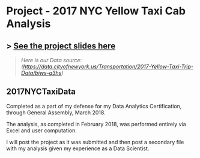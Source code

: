 # Project - 2017 NYC Yellow Taxi Cab Analysis

## > [See the project slides here](https://github.com/andheartsjaz/2017NYCTaxiData/blob/master/Data%20Analytics%20Final%20ANR-212.pdf)

> _Here is our Data source: (https://data.cityofnewyork.us/Transportation/2017-Yellow-Taxi-Trip-Data/biws-g3hs)_

##  2017NYCTaxiData
Completed as a part of my defense for my Data Analytics Certification, through General Assembly, March 2018.

The analysis, as completed in February 2018, was performed entirely via Excel and user computation.

I will post the project as it was submitted and then post a secondary file with my analysis given my experience as a Data Scientist.
